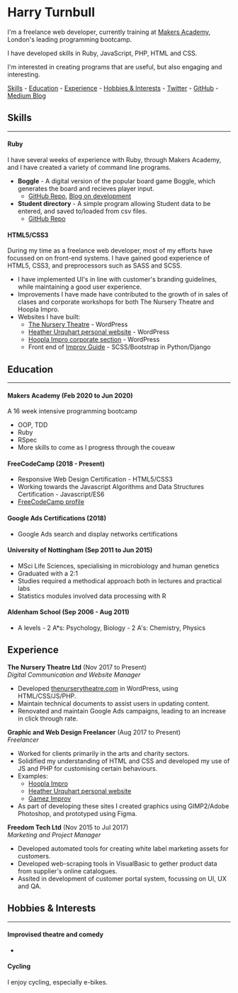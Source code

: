 # Harry Turnbull

I'm a freelance web developer, currently training at [Makers Academy](https://makers.tech/), London's leading programming bootcamp. 

I have developed skills in Ruby, JavaScript, PHP, HTML and CSS. 

I'm interested in creating programs that are useful, but also engaging and interesting.

[Skills](#skills) - [Education](#experience) - [Experience](#experience) - [Hobbies & Interests](#hobbies-and-interests) - [Twitter](https://twitter.com/hturnbull) - [GitHub](https://github.com/hturnbull93) - [Medium Blog](https://medium.com/@hturnbull93)

## <a name="skills"></a>Skills
---

<!-- Consider skills relevant to software development. Then consider your best skills. Pick 2-4 skills and write a short descriptive paragraph for each one. You should demonstrate how capable you are at this skill with examples. -->

#### Ruby

I have several weeks of experience with Ruby, through Makers Academy, and I have created a variety of command line programs.

- **Boggle** - A digital version of the popular board game Boggle, which generates the board and recieves player input. 
  - [GitHub Repo](https://github.com/hturnbull93/boggle-in-ruby), [Blog on development](https://medium.com/@hturnbull93/boggle-in-ruby-dice-and-grids-425bb17625ee) 
- **Student directory** - A simple program allowing Student data to be entered, and saved to/loaded from csv files.
  - [GitHub Repo](https://github.com/hturnbull93/student-directory)

#### HTML5/CSS3

During my time as a freelance web developer, most of my efforts have focussed on on front-end systems. I have gained good experience of HTML5, CSS3, and preprocessors such as SASS and SCSS.

- I have implemented UI's in line with customer's branding guidelines, while maintaining a good user experience.
- Improvements I have made have contributed to the growth of in sales of clases and corporate workshops for both The Nursery Theatre and Hoopla Impro.
- Websites I have built:
  - [The Nursery Theatre](https://thenurserytheatre.com) - WordPress
  - [Heather Urquhart personal website](https://heatherurquhart.com) - WordPress
  - [Hoopla Impro corporate section](https://www.hooplaimpro.com/improv-corporate-training.html) - WordPress
  - Front end of [Improv Guide](https://improv.guide/) - SCSS/Bootstrap in Python/Django

<!-- #### Another Skill

Descriptive paragraph of how capable you are at this skill and, if relevant, how it has developed.

- I achieved A during my work at B (job, or otherwise)
- I contributed to the growth of X while doing Y (job, or otherwise)
- I built this, made this, broke this, fixed this, etc.
- A link to some on-line evidence (blogs, videos, articles, etc.) -->

## <a name="education"></a>Education
---

#### Makers Academy (Feb 2020 to Jun 2020)

A 16 week intensive programming bootcamp

- OOP, TDD
- Ruby
- RSpec
- More skills to come as I progress through the coueaw

#### FreeCodeCamp (2018 - Present)

- Responsive Web Design Certification - HTML5/CSS3
- Working towards the Javascript Algorithms and Data Structures Certification - Javascript/ES6
- [FreeCodeCamp profile](https://www.freecodecamp.org/hturnbull)

#### Google Ads Certifications (2018)

- Google Ads search and display networks certifications

#### University of Nottingham (Sep 2011 to Jun 2015)

- MSci Life Sciences, specialising in microbiology and human genetics
- Graduated with a 2:1
- Studies required a methodical approach both in lectures and practical labs
- Statistics modules involved data processing with R

#### Aldenham School (Sep 2006 - Aug 2011)

- A levels - 2 A*s: Psychology, Biology - 2 A's: Chemistry, Physics

## <a name="experience"></a>Experience

**The Nursery Theatre Ltd** (Nov 2017 to Present)    
*Digital Communication and Website Manager*  
- Developed [thenurserytheatre.com](https://thenurserytheatre.com) in WordPress, using HTML/CSS/JS/PHP.
- Maintain technical documents to assist users in updating content.
- Renovated and maintain Google Ads campaigns, leading to an increase in click through rate.

**Graphic and Web Design Freelancer** (Aug 2017 to Present)   
*Freelancer*  
- Worked for clients primarily in the arts and charity sectors.
- Solidified my understanding of HTML and CSS and developed my use of JS and PHP for customising certain behaviours.
- Examples:
  - [Hoopla Impro](https://www.hooplaimpro.com)
  - [Heather Urquhart personal website](https://heatherurquhart.com)
  - [Gamez Improv](https://gamezimprov.com)
- As part of developing these sites I created graphics using GIMP2/Adobe Photoshop, and prototyped using Figma.

**Freedom Tech Ltd** (Nov 2015 to Jul 2017)    
*Marketing and Project Manager*  
- Developed automated tools for creating white label marketing assets for customers.
- Developed web-scraping tools in VisualBasic to gether product data from supplier's online catalogues.
- Assited in development of customer portal system, focussing on UI, UX and QA.

## <a name="hobbies-and-interests"></a>Hobbies & Interests
---

#### Improvised theatre and comedy

- 

#### Cycling

I enjoy cycling, especially e-bikes.